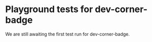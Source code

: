 # Playground tests for dev-corner-badge
We are still awaiting the first test run for dev-corner-badge.
